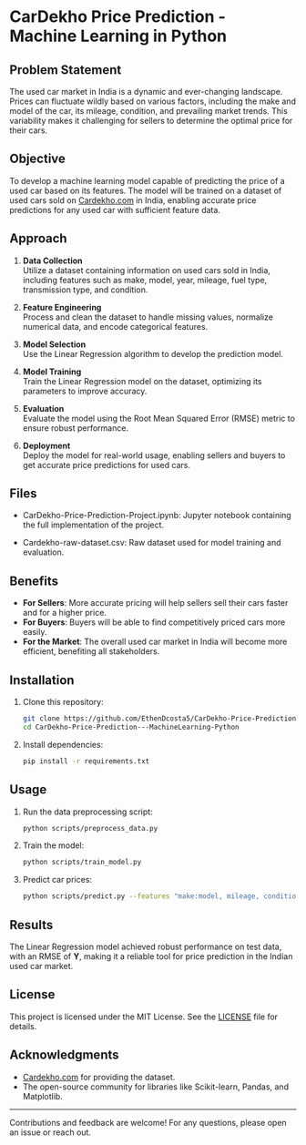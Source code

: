 # CarDekho Price Prediction - Machine Learning in Python

## Problem Statement
The used car market in India is a dynamic and ever-changing landscape. Prices can fluctuate wildly based on various factors, including the make and model of the car, its mileage, condition, and prevailing market trends. This variability makes it challenging for sellers to determine the optimal price for their cars.

## Objective
To develop a machine learning model capable of predicting the price of a used car based on its features. The model will be trained on a dataset of used cars sold on [Cardekho.com](https://www.cardekho.com/) in India, enabling accurate price predictions for any used car with sufficient feature data.

## Approach
1. **Data Collection**  
   Utilize a dataset containing information on used cars sold in India, including features such as make, model, year, mileage, fuel type, transmission type, and condition.

2. **Feature Engineering**  
   Process and clean the dataset to handle missing values, normalize numerical data, and encode categorical features.

3. **Model Selection**  
   Use the Linear Regression algorithm to develop the prediction model.

4. **Model Training**  
   Train the Linear Regression model on the dataset, optimizing its parameters to improve accuracy.

5. **Evaluation**  
   Evaluate the model using the Root Mean Squared Error (RMSE) metric to ensure robust performance.

6. **Deployment**  
   Deploy the model for real-world usage, enabling sellers and buyers to get accurate price predictions for used cars.
   
## Files

- CarDekho-Price-Prediction-Project.ipynb: Jupyter notebook containing the full implementation of the project.

- Cardekho-raw-dataset.csv: Raw dataset used for model training and evaluation.

## Benefits
- **For Sellers**: More accurate pricing will help sellers sell their cars faster and for a higher price.
- **For Buyers**: Buyers will be able to find competitively priced cars more easily.
- **For the Market**: The overall used car market in India will become more efficient, benefiting all stakeholders.

## Installation
1. Clone this repository:
   ```bash
   git clone https://github.com/EthenDcosta5/CarDekho-Price-Prediction---MachineLearning-Python.git
   cd CarDekho-Price-Prediction---MachineLearning-Python
   ```
2. Install dependencies:
   ```bash
   pip install -r requirements.txt
   ```

## Usage
1. Run the data preprocessing script:
   ```bash
   python scripts/preprocess_data.py
   ```
2. Train the model:
   ```bash
   python scripts/train_model.py
   ```
3. Predict car prices:
   ```bash
   python scripts/predict.py --features "make:model, mileage, condition, year"
   ```

## Results
The Linear Regression model achieved robust performance on test data, with an RMSE of **Y**, making it a reliable tool for price prediction in the Indian used car market.

## License
This project is licensed under the MIT License. See the [LICENSE](LICENSE) file for details.

## Acknowledgments
- [Cardekho.com](https://www.cardekho.com/) for providing the dataset.
- The open-source community for libraries like Scikit-learn, Pandas, and Matplotlib.

---
Contributions and feedback are welcome! For any questions, please open an issue or reach out.

